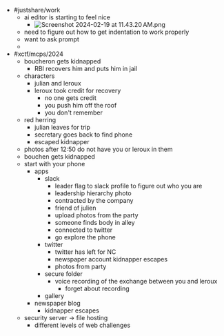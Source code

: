 - #justshare/work
	- ai editor is starting to feel nice
		- ![Screenshot 2024-02-19 at 11.43.20 AM.png](../assets/Screenshot_2024-02-19_at_11.43.20 AM_1708371813564_0.png)
	- need to figure out how to get indentation to work properly
	- want to ask prompt
	-
- #xctf/mcps/2024
	- boucheron gets kidnapped
		- RBI recovers him and puts him in jail
	- characters
		- julian and leroux
		- leroux took credit for recovery
			- no one gets credit
			- you push him off the roof
			- you don't remember
	- red herring
		- julian leaves for trip
		- secretary goes back to find phone
		- escaped kidnapper
	- photos after 12:50 do not have you or leroux in them
	- bouchen gets kidnapped
	- start with your phone
		- apps
			- slack
				- leader flag to slack profile to figure out who you are
				- leadership hierarchy photo
				- contracted by the company
				- friend of julien
				- upload photos from the party
				- someone finds body in alley
				- connected to twitter
				- go explore the phone
			- twitter
				- twitter has left for NC
				- newspaper account kidnapper escapes
				- photos from party
			- secure folder
				- voice recording of the exchange between you and leroux
					- forget about recording
			- gallery
		- newspaper blog
			- kidnapper escapes
	- security server -> file hosting
		- different levels of web challenges